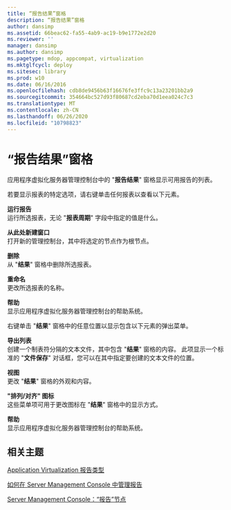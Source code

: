 ```yaml
---
title: “报告结果”窗格
description: “报告结果”窗格
author: dansimp
ms.assetid: 66beac62-fa55-4ab9-ac19-b9e1772e2d20
ms.reviewer: ''
manager: dansimp
ms.author: dansimp
ms.pagetype: mdop, appcompat, virtualization
ms.mktglfcycl: deploy
ms.sitesec: library
ms.prod: w10
ms.date: 06/16/2016
ms.openlocfilehash: cdb8de9456b63f16676fe3ffc9c13a23201bb2a9
ms.sourcegitcommit: 354664bc527d93f80687cd2eba70d1eea024c7c3
ms.translationtype: MT
ms.contentlocale: zh-CN
ms.lasthandoff: 06/26/2020
ms.locfileid: "10798823"
---
```

# “报告结果”窗格


应用程序虚拟化服务器管理控制台中的 "**报告结果**" 窗格显示可用报告的列表。

若要显示报表的特定选项，请右键单击任何报表以查看以下元素。

<a href="" id="run-report"></a>**运行报告**  
运行所选报表，无论 "**报表周期**" 字段中指定的值是什么。

<a href="" id="new-window-from-here"></a>**从此处新建窗口**  
打开新的管理控制台，其中将选定的节点作为根节点。

<a href="" id="delete"></a>**删除**  
从 "**结果**" 窗格中删除所选报表。

<a href="" id="rename"></a>**重命名**  
更改所选报表的名称。

<a href="" id="help"></a>**帮助**  
显示应用程序虚拟化服务器管理控制台的帮助系统。

右键单击 "**结果**" 窗格中的任意位置以显示包含以下元素的弹出菜单。

<a href="" id="export-list"></a>**导出列表**  
创建一个制表符分隔的文本文件，其中包含 "**结果**" 窗格的内容。 此项显示一个标准的 "**文件保存**" 对话框，您可以在其中指定要创建的文本文件的位置。

<a href="" id="view"></a>**视图**  
更改 "**结果**" 窗格的外观和内容。

<a href="" id="arrange-line-up-icons"></a>**"排列/对齐" 图标**  
这些菜单项可用于更改图标在 "**结果**" 窗格中的显示方式。

<a href="" id="help"></a>**帮助**  
显示应用程序虚拟化服务器管理控制台的帮助系统。

## 相关主题


[Application Virtualization 报告类型](application-virtualization-report-types.md)

[如何在 Server Management Console 中管理报告](how-to-manage-reports-in-the-server-management-console.md)

[Server Management Console：“报告”节点](server-management-console-reports-node.md)

 

 





